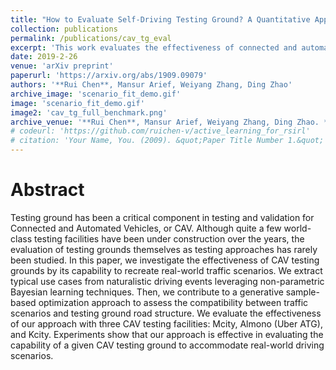 ```yaml
---
title: "How to Evaluate Self-Driving Testing Ground? A Quantitative Approach"
collection: publications
permalink: /publications/cav_tg_eval
excerpt: 'This work evaluates the effectiveness of connected and automated vehicle testing grounds in terms of their capability to accomodate real-world driving scenarios, which are extracted from naturalistic driving data via Hierarchical Dirichlet Process Hidden Markov Model (HDP-HMM).'
date: 2019-2-26
venue: 'arXiv preprint'
paperurl: 'https://arxiv.org/abs/1909.09079'
authors: '**Rui Chen**, Mansur Arief, Weiyang Zhang, Ding Zhao'
archive_image: 'scenario_fit_demo.gif'
image: 'scenario_fit_demo.gif'
image2: 'cav_tg_full_benchmark.png'
archive_venue: '**Rui Chen**, Mansur Arief, Weiyang Zhang, Ding Zhao. *arXiv preprint*, 2019'
# codeurl: 'https://github.com/ruichen-v/active_learning_for_rsirl'
# citation: 'Your Name, You. (2009). &quot;Paper Title Number 1.&quot; <i>Journal 1</i>. 1(1).'
---
```

# Abstract
Testing ground has been a critical component in testing and validation for Connected and Automated Vehicles, or CAV. Although quite a few world-class testing facilities have been under construction over the years, the evaluation of testing grounds themselves as testing approaches has rarely been studied. In this paper, we investigate the effectiveness of CAV testing grounds by its capability to recreate real-world traffic scenarios. We extract typical use cases from naturalistic driving events leveraging non-parametric Bayesian learning techniques. Then, we contribute to a generative sample-based optimization approach to assess the compatibility between traffic scenarios and testing ground road structure. We evaluate the effectiveness of our approach with three CAV testing facilities: Mcity, Almono (Uber ATG), and Kcity. Experiments show that our approach is effective in evaluating the capability of a given CAV testing ground to accommodate real-world driving scenarios.
 
<!-- [Download paper here](https://arxiv.org/abs/1909.07843) -->
